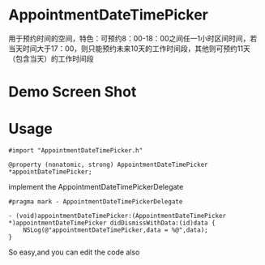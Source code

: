# AppointmentDateTimePicker
用于预约时间的空间，特色：可预约8：00-18：00之间任一1小时区间时间，若当天时间大于17：00，则只能预约未来10天的工作时间段，其他则可预约11天（包含当天）的工作时间段

# Demo Screen Shot

# Usage
```
#import "AppointmentDateTimePicker.h"
```
```
@property (nonatomic, strong) AppointmentDateTimePicker *appointDateTimePicker;
```
implement the AppointmentDateTimePickerDelegate
```
#pragma mark - AppointmentDateTimePickerDelegate

- (void)appointmentDateTimePicker:(AppointmentDateTimePicker *)appointmentDateTimePicker didDismissWithData:(id)data {
    NSLog(@"appointmentDateTimePicker,data = %@",data);
}
```
So easy,and you can edit the code also

